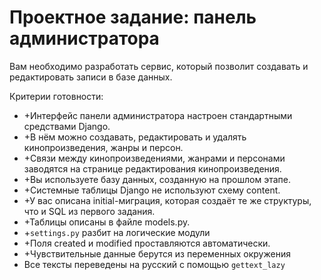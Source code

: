 # Проектное задание: панель администратора

Вам необходимо разработать сервис, который позволит создавать и редактировать записи в базе данных.

Критерии готовности:

- +Интерфейс панели администратора настроен стандартными средствами Django.
- +В нём можно создавать, редактировать и удалять кинопроизведения, жанры и персон.
- +Связи между кинопроизведениями, жанрами и персонами заводятся на странице редактирования кинопроизведения.
- +Вы используете базу данных, созданную на прошлом этапе.
- +Системные таблицы Django не используют схему content.
- +У вас описана initial-миграция, которая создаёт те же структуры, что и SQL из первого задания.
- +Таблицы описаны в файле models.py.
- +`settings.py` разбит на логические модули
- +Поля created и modified проставляются автоматически.
- +Чувствительные данные берутся из переменных окружения
- Все тексты переведены на русский с помощью `gettext_lazy`
